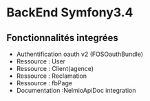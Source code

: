 BackEnd Symfony3.4
========================
Fonctionnalités integrées
---------------------
- Authentification oauth v2 (FOSOauthBundle) 
- Ressource : User
- Ressource : Client(agence)
- Ressource : Reclamation
- Ressource : fbPage
- Documentation :NelmioApiDoc integration
